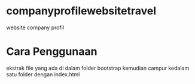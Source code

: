 # companyprofilewebsitetravel

website company profil

# Cara Penggunaan
ekstrak file yang ada di dalam folder bootstrap
kemudian campur kedalam satu folder dengan index.html
